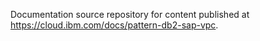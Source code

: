 

Documentation source repository for content published at https://cloud.ibm.com/docs/pattern-db2-sap-vpc.
